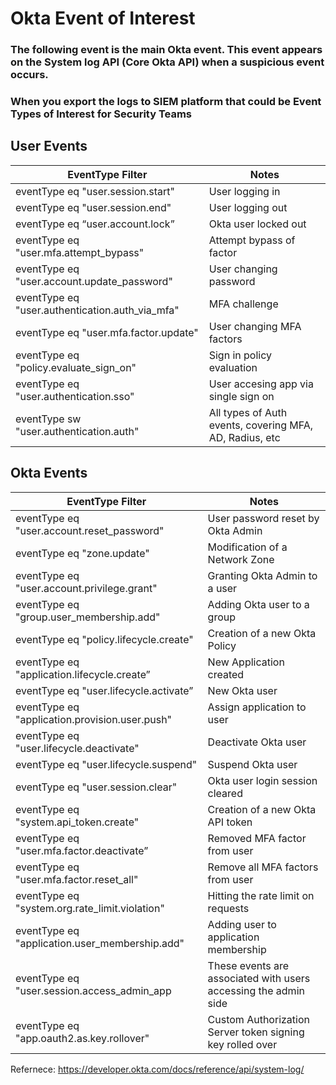 # Okta Event of Interest

### The following event is the main Okta event. This event appears on the System log API (Core Okta API) when a suspicious event occurs.
### When you export the logs to SIEM platform that could be Event Types of Interest for Security Teams

## User Events

|EventType Filter|Notes|
|------------- |-------------|
|eventType eq "user.session.start"|User logging in|
|eventType eq "user.session.end"|User logging out|
|eventType eq “user.account.lock”|Okta user locked out|
|eventType eq "user.mfa.attempt_bypass"| Attempt bypass of factor|
|eventType eq "user.account.update_password"|User changing password|
|eventType eq "user.authentication.auth_via_mfa"|MFA challenge|
|eventType eq "user.mfa.factor.update"|User changing MFA factors|
|eventType eq "policy.evaluate_sign_on"|Sign in policy evaluation|
|eventType eq "user.authentication.sso"|User accesing app via single sign on|
|eventType sw "user.authentication.auth"|All types of Auth events, covering MFA, AD, Radius, etc|

## Okta Events

| EventType Filter |  Notes|
| ------------- | -------------|
|eventType eq "user.account.reset_password" | User password reset by Okta Admin |
|eventType eq "zone.update"|Modification of a Network Zone|
|eventType eq "user.account.privilege.grant"|Granting Okta Admin to a user|
|eventType eq "group.user_membership.add"|Adding Okta user to a group|
|eventType eq "policy.lifecycle.create"|Creation of a new Okta Policy|
|eventType eq "application.lifecycle.create”|New Application created|
|eventType eq "user.lifecycle.activate”|New Okta user|
|eventType eq "application.provision.user.push"|Assign application to user|
|eventType eq "user.lifecycle.deactivate"|Deactivate Okta user|
|eventType eq "user.lifecycle.suspend"|Suspend Okta user|
|eventType eq "user.session.clear"|Okta user login session cleared|
|eventType eq "system.api_token.create"|Creation of a new Okta API token|
|eventType eq "user.mfa.factor.deactivate”|Removed MFA factor from user|
|eventType eq "user.mfa.factor.reset_all"|Remove all MFA factors from user|
|eventType eq "system.org.rate_limit.violation"|Hitting the rate limit on requests|
|eventType eq "application.user_membership.add"|Adding user to application membership|
|eventType eq "user.session.access_admin_app | These events are associated with users accessing the admin side |
|eventType eq "app.oauth2.as.key.rollover" | Custom Authorization Server token signing key rolled over |

Refernece: https://developer.okta.com/docs/reference/api/system-log/
